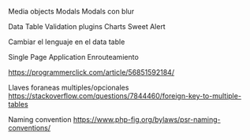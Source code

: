 Media objects
Modals
Modals con blur

Data Table
Validation plugins
Charts
Sweet Alert

Cambiar el lenguaje en el data table

Single Page Application
Enrouteamiento


https://programmerclick.com/article/56851592184/

Llaves foraneas multiples/opcionales
https://stackoverflow.com/questions/7844460/foreign-key-to-multiple-tables


Naming convention
https://www.php-fig.org/bylaws/psr-naming-conventions/